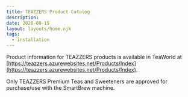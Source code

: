 ```yaml
---
title: TEAZZERS Product Catalog
description:
date: 2020-09-15
layout: layouts/home.njk
tags:
  - installation
---
```

Product information for TEAZZERS products is available in TeaWorld at [https://teazzers.azurewebsites.net/Products/Index](https://teazzers.azurewebsites.net/Products/Index).

Only TEAZZERS Premium Teas and Sweeteners are approved for purchase/use with the SmartBrew machine.
